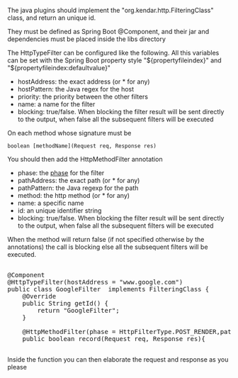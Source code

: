 The java plugins should implement the "org.kendar.http.FilteringClass" class,
and return an unique id.

They must be defined as Spring Boot @Component, and their jar and dependencies must be placed
inside the libs directory

The HttpTypeFilter can be configured like the following. All this variables can be set with
the Spring Boot property style "${propertyfileindex}" and "${propertyfileindex:defaultvalue}"

* hostAddress: the exact address (or * for any)
* hostPattern: the Java regex for the host
* priority: the priority between the other filters
* name: a name for the filter
* blocking: true/false. When blocking the filter result will be sent directly to
  the output, when false all the subsequent filters will be executed

On each method whose signature must be
    
    boolean [methodName](Request req, Response res)

You should then add the HttpMethodFilter annotation

* phase: the [phase](docs/lifecyvle.md) for the filter
* pathAddress: the exact path (or * for any)
* pathPattern: the Java regexp for the path
* method: the http method (or * for any)
* name: a specific name
* id: an unique identifier string  
* blocking: true/false. When blocking the filter result will be sent directly to
  the output, when false all the subsequent filters will be executed
  
When the method will return false (if not specified otherwise by the annotations) the call is blocking
else all the subsequent filters will be executed.

<pre>

@Component
@HttpTypeFilter(hostAddress = "www.google.com")
public class GoogleFilter  implements FilteringClass {
    @Override
    public String getId() {
        return "GoogleFilter";
    }

    @HttpMethodFilter(phase = HttpFilterType.POST_RENDER,pathAddress ="/test",method = "POST",id="12354")
    public boolean record(Request req, Response res){

</pre>

Inside the function you can then elaborate the request and response as you please